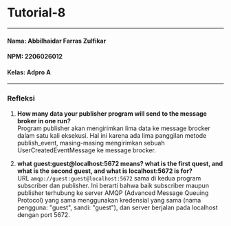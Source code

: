 # Tutorial-8
---
#### Nama: Abbilhaidar Farras Zulfikar
#### NPM: 2206026012
#### Kelas: Adpro A
---
### Refleksi
1. **How many data your publisher program will send to the message broker in one run?** <br>
Program publisher akan mengirimkan lima data ke message brocker dalam satu kali eksekusi. Hal ini karena ada lima panggilan metode publish_event, masing-masing mengirimkan sebuah UserCreatedEventMessage ke message brocker.<br>

2. **what guest:guest@localhost:5672 means? what is the first quest, and what is the second guest, and what is localhost:5672 is for?** <br>
URL <code>amqp://guest:guest@localhost:5672</code> sama di kedua program subscriber dan publisher. Ini berarti bahwa baik subscriber maupun publisher terhubung ke server AMQP (Advanced Message Queuing Protocol) yang sama menggunakan kredensial yang sama (nama pengguna: "guest", sandi: "guest"), dan server berjalan pada localhost dengan port 5672.